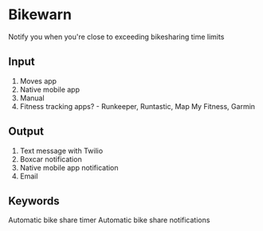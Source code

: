 Bikewarn
========

Notify you when you're close to exceeding bikesharing time limits


Input
-----

1. Moves app
2. Native mobile app
3. Manual
4. Fitness tracking apps? - Runkeeper, Runtastic, Map My Fitness, Garmin

Output
------

1. Text message with Twilio
2. Boxcar notification
3. Native mobile app notification
4. Email


Keywords
--------
Automatic bike share timer
Automatic bike share notifications
